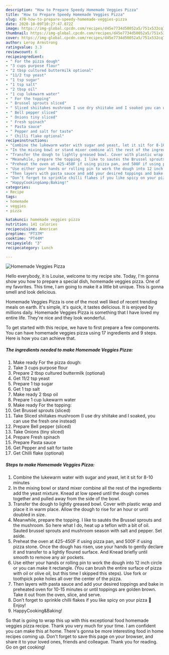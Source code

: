 ```yaml
---
description: "How to Prepare Speedy Homemade Veggies Pizza"
title: "How to Prepare Speedy Homemade Veggies Pizza"
slug: 470-how-to-prepare-speedy-homemade-veggies-pizza
date: 2020-10-09T10:27:47.872Z
image: https://img-global.cpcdn.com/recipes/d45e7734d50052a5/751x532cq70/homemade-veggies-pizza-recipe-main-photo.jpg
thumbnail: https://img-global.cpcdn.com/recipes/d45e7734d50052a5/751x532cq70/homemade-veggies-pizza-recipe-main-photo.jpg
cover: https://img-global.cpcdn.com/recipes/d45e7734d50052a5/751x532cq70/homemade-veggies-pizza-recipe-main-photo.jpg
author: Leroy Armstrong
ratingvalue: 3.3
reviewcount: 6
recipeingredient:
- " For the pizza dough"
- "3 cups purpose flour"
- "2 tbsp cultured buttermilk optional"
- "11/2 tsp yeast"
- "1 tsp sugar"
- "1 tsp salt"
- "2 tbsp oil"
- "1 cup lukewarm water"
- " For the topping"
- " Brussel sprouts sliced"
- " Sliced shiitakes mushroom I use dry shiitake and I soaked you can use the fresh one instead"
- " Bell pepper sliced"
- " Onions tiny sliced"
- " Fresh spinach"
- " Pasta sauce"
- " Pepper and salt for taste"
- " Chilli flake optional"
recipeinstructions:
- "Combine the lukewarm water with sugar and yeast, let it sit for 8-10 minutes"
- "In the mixing bowl or stand mixer combine all the rest of the ingredients add the yeast mixture. Knead at low speed until the dough comes together and pulled away from the side of the bowl."
- "Transfer the dough to lightly greased bowl. Cover with plastic wrap and place it in warm place. Allow the dough to rise for an hour or until doubled in size."
- "Meanwhile, prepare the topping. I like to sautés the Brussel sprouts and the mushroom. So here what I do, heat up a teflon with a bit of oil. Sauted brussel sprouts and mushroom season with salt and pepper. Set aside."
- "Preheat the oven at 425-450F if using pizza pan, and 500F if using pizza stone. Once the dough has risen, use your hands to gently declare it and transfer to a lightly floured surface. And Knead briefly until smooth to remove any air pockets."
- "Use either your hands or rolling pin to work the dough into 12 inch circle or you can make it rectangle. (You can brush the entire surface of pizza with oil or olive oil, but this time I skipped this steps). Use fork or toothpick poke holes all over the center of the pizza."
- "Then layers with pasta sauce and add your desired toppings and bake in preheated oven for 10-15 minutes or until toppings are golden brown. Take it out from the oven, slice, and serve."
- "Don’t forget to sprinkle chilli flakes if you like spicy on your pizza 🍕 Enjoy!"
- "HappyCooking&amp;Baking!"
categories:
- Recipe
tags:
- homemade
- veggies
- pizza

katakunci: homemade veggies pizza 
nutrition: 141 calories
recipecuisine: American
preptime: "PT37M"
cooktime: "PT44M"
recipeyield: "3"
recipecategory: Lunch

---
```



![Homemade Veggies Pizza](https://img-global.cpcdn.com/recipes/d45e7734d50052a5/751x532cq70/homemade-veggies-pizza-recipe-main-photo.jpg)

Hello everybody, it is Louise, welcome to my recipe site. Today, I'm gonna show you how to prepare a special dish, homemade veggies pizza. One of my favorites. This time, I am going to make it a little bit unique. This is gonna smell and look delicious.

Homemade Veggies Pizza is one of the most well liked of recent trending meals on earth. It's simple, it's quick, it tastes delicious. It is enjoyed by millions daily. Homemade Veggies Pizza is something that I have loved my entire life. They're nice and they look wonderful.




To get started with this recipe, we have to first prepare a few components. You can have homemade veggies pizza using 17 ingredients and 9 steps. Here is how you can achieve that.

<!--inarticleads1-->

##### The ingredients needed to make Homemade Veggies Pizza:

1. Make ready  For the pizza dough:
1. Take 3 cups purpose flour
1. Prepare 2 tbsp cultured buttermilk (optional)
1. Get 11/2 tsp yeast
1. Prepare 1 tsp sugar
1. Get 1 tsp salt
1. Make ready 2 tbsp oil
1. Prepare 1 cup lukewarm water
1. Make ready  For the topping:
1. Get  Brussel sprouts (sliced)
1. Take  Sliced shiitakes mushroom (I use dry shiitake and I soaked, you can use the fresh one instead)
1. Prepare  Bell pepper (sliced)
1. Take  Onions (tiny sliced)
1. Prepare  Fresh spinach
1. Prepare  Pasta sauce
1. Get  Pepper and salt for taste
1. Get  Chilli flake (optional)




<!--inarticleads2-->

##### Steps to make Homemade Veggies Pizza:

1. Combine the lukewarm water with sugar and yeast, let it sit for 8-10 minutes
1. In the mixing bowl or stand mixer combine all the rest of the ingredients add the yeast mixture. Knead at low speed until the dough comes together and pulled away from the side of the bowl.
1. Transfer the dough to lightly greased bowl. Cover with plastic wrap and place it in warm place. Allow the dough to rise for an hour or until doubled in size.
1. Meanwhile, prepare the topping. I like to sautés the Brussel sprouts and the mushroom. So here what I do, heat up a teflon with a bit of oil. Sauted brussel sprouts and mushroom season with salt and pepper. Set aside.
1. Preheat the oven at 425-450F if using pizza pan, and 500F if using pizza stone. Once the dough has risen, use your hands to gently declare it and transfer to a lightly floured surface. And Knead briefly until smooth to remove any air pockets.
1. Use either your hands or rolling pin to work the dough into 12 inch circle or you can make it rectangle. (You can brush the entire surface of pizza with oil or olive oil, but this time I skipped this steps). Use fork or toothpick poke holes all over the center of the pizza.
1. Then layers with pasta sauce and add your desired toppings and bake in preheated oven for 10-15 minutes or until toppings are golden brown. Take it out from the oven, slice, and serve.
1. Don’t forget to sprinkle chilli flakes if you like spicy on your pizza 🍕 Enjoy!
1. HappyCooking&amp;Baking!




So that is going to wrap this up with this exceptional food homemade veggies pizza recipe. Thank you very much for your time. I am confident you can make this at home. There's gonna be more interesting food in home recipes coming up. Don't forget to save this page on your browser, and share it to your loved ones, friends and colleague. Thank you for reading. Go on get cooking!

